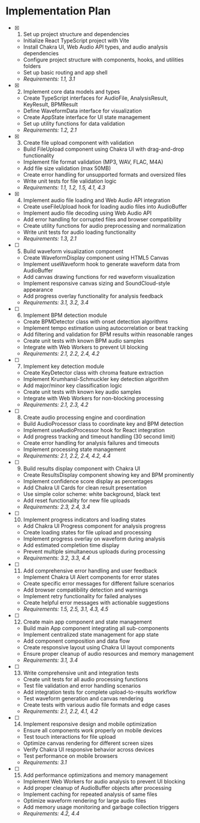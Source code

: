 # Implementation Plan

- [x] 1. Set up project structure and dependencies
  - Initialize React TypeScript project with Vite
  - Install Chakra UI, Web Audio API types, and audio analysis dependencies
  - Configure project structure with components, hooks, and utilities folders
  - Set up basic routing and app shell
  - _Requirements: 1.1, 3.1_

- [x] 2. Implement core data models and types
  - Create TypeScript interfaces for AudioFile, AnalysisResult, KeyResult, BPMResult
  - Define WaveformData interface for visualization
  - Create AppState interface for UI state management
  - Set up utility functions for data validation
  - _Requirements: 1.2, 2.1_

- [x] 3. Create file upload component with validation
  - Build FileUpload component using Chakra UI with drag-and-drop functionality
  - Implement file format validation (MP3, WAV, FLAC, M4A)
  - Add file size validation (max 50MB)
  - Create error handling for unsupported formats and oversized files
  - Write unit tests for file validation logic
  - _Requirements: 1.1, 1.2, 1.5, 4.1, 4.3_

- [x] 4. Implement audio file loading and Web Audio API integration
  - Create useFileUpload hook for loading audio files into AudioBuffer
  - Implement audio file decoding using Web Audio API
  - Add error handling for corrupted files and browser compatibility
  - Create utility functions for audio preprocessing and normalization
  - Write unit tests for audio loading functionality
  - _Requirements: 1.3, 2.1_

- [ ] 5. Build waveform visualization component
  - Create WaveformDisplay component using HTML5 Canvas
  - Implement useWaveform hook to generate waveform data from AudioBuffer
  - Add canvas drawing functions for red waveform visualization
  - Implement responsive canvas sizing and SoundCloud-style appearance
  - Add progress overlay functionality for analysis feedback
  - _Requirements: 3.1, 3.2, 3.4_

- [ ] 6. Implement BPM detection module
  - Create BPMDetector class with onset detection algorithms
  - Implement tempo estimation using autocorrelation or beat tracking
  - Add filtering and validation for BPM results within reasonable ranges
  - Create unit tests with known BPM audio samples
  - Integrate with Web Workers to prevent UI blocking
  - _Requirements: 2.1, 2.2, 2.4, 4.2_

- [ ] 7. Implement key detection module
  - Create KeyDetector class with chroma feature extraction
  - Implement Krumhansl-Schmuckler key detection algorithm
  - Add major/minor key classification logic
  - Create unit tests with known key audio samples
  - Integrate with Web Workers for non-blocking processing
  - _Requirements: 2.1, 2.3, 4.2_

- [ ] 8. Create audio processing engine and coordination
  - Build AudioProcessor class to coordinate key and BPM detection
  - Implement useAudioProcessor hook for React integration
  - Add progress tracking and timeout handling (30 second limit)
  - Create error handling for analysis failures and timeouts
  - Implement processing state management
  - _Requirements: 2.1, 2.2, 2.4, 4.2, 4.4_

- [ ] 9. Build results display component with Chakra UI
  - Create ResultsDisplay component showing key and BPM prominently
  - Implement confidence score display as percentages
  - Add Chakra UI Cards for clean result presentation
  - Use simple color scheme: white background, black text
  - Add reset functionality for new file uploads
  - _Requirements: 2.3, 2.4, 3.4_

- [ ] 10. Implement progress indicators and loading states
  - Add Chakra UI Progress component for analysis progress
  - Create loading states for file upload and processing
  - Implement progress overlay on waveform during analysis
  - Add estimated completion time display
  - Prevent multiple simultaneous uploads during processing
  - _Requirements: 3.2, 3.3, 4.4_

- [ ] 11. Add comprehensive error handling and user feedback
  - Implement Chakra UI Alert components for error states
  - Create specific error messages for different failure scenarios
  - Add browser compatibility detection and warnings
  - Implement retry functionality for failed analyses
  - Create helpful error messages with actionable suggestions
  - _Requirements: 1.5, 2.5, 3.1, 4.3, 4.5_

- [ ] 12. Create main app component and state management
  - Build main App component integrating all sub-components
  - Implement centralized state management for app state
  - Add component composition and data flow
  - Create responsive layout using Chakra UI layout components
  - Ensure proper cleanup of audio resources and memory management
  - _Requirements: 3.1, 3.4_

- [ ] 13. Write comprehensive unit and integration tests
  - Create unit tests for all audio processing functions
  - Test file validation and error handling scenarios
  - Add integration tests for complete upload-to-results workflow
  - Test waveform generation and canvas rendering
  - Create tests with various audio file formats and edge cases
  - _Requirements: 2.1, 2.2, 4.1, 4.2_

- [ ] 14. Implement responsive design and mobile optimization
  - Ensure all components work properly on mobile devices
  - Test touch interactions for file upload
  - Optimize canvas rendering for different screen sizes
  - Verify Chakra UI responsive behavior across devices
  - Test performance on mobile browsers
  - _Requirements: 3.1_

- [ ] 15. Add performance optimizations and memory management
  - Implement Web Workers for audio analysis to prevent UI blocking
  - Add proper cleanup of AudioBuffer objects after processing
  - Implement caching for repeated analysis of same files
  - Optimize waveform rendering for large audio files
  - Add memory usage monitoring and garbage collection triggers
  - _Requirements: 4.2, 4.4_